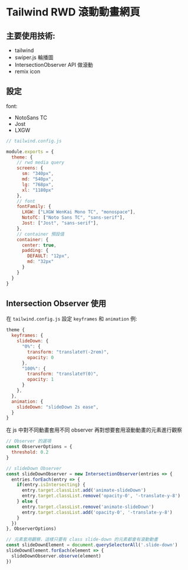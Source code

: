 # Tailwind RWD 滾動動畫網頁

## 主要使用技術:

- tailwind
- swiper.js 輪播圖
- IntersectionObserver API 做滾動
- remix icon

## 設定

font:

- NotoSans TC
- Jost
- LXGW

```javascript
// tailwind.config.js

module.exports = {
  theme: {
    // rwd media query
    screens: {
      sm: "340px",
      md: "540px",
      lg: "768px",
      xl: "1180px"
    },
    // font
    fontFamily: {
      LXGW: ["LXGW WenKai Mono TC", "monospace"],
      NotoTC: ["Noto Sans TC", "sans-serif"],
      Jost: ["Jost", "sans-serif"],
    },
    // container 預設值
    container: {
      center: true,
      padding: {
        DEFAULT: "12px",
        md: "32px"
      }
    }
  }
}
```

## Intersection Observer 使用

在 `tailwind.config.js` 設定 `keyframes` 和 `animation`
例:

```javascript
theme {
  keyframes: {
    slideDown: {
      "0%": { 
        transform: "translateY(-2rem)",
        opacity: 0 
      },
      "100%": { 
        transform: "translateY(0)",
        opacity: 1
      }
    },
  },
  animation: {
    slideDown: "slideDown 2s ease",
  }
}
```

在 js 中對不同動畫套用不同 observer
再對想要套用滾動動畫的元素進行觀察

```javascript
// Observer 的選項
const ObserverOptions = {
  threshold: 0.2
}

// slideDown Observer
const slideDownObserver = new IntersectionObserver(entries => {
  entries.forEach(entry => {
    if(entry.isIntersecting) {
      entry.target.classList.add('animate-slideDown')
      entry.target.classList.remove('opacity-0', '-translate-y-8')
    } else {
      entry.target.classList.remove('animate-slideDown')
      entry.target.classList.add('opacity-0', '-translate-y-8')
    }
  })
}, ObserverOptions)

// 元素套用觀察，這樣只要有 class slide-down 的元素都會有滾動動畫
const slideDownElement = document.querySelectorAll('.slide-down')
slideDownElement.forEach(element => {
  slideDownObserver.observe(element)
})
```
